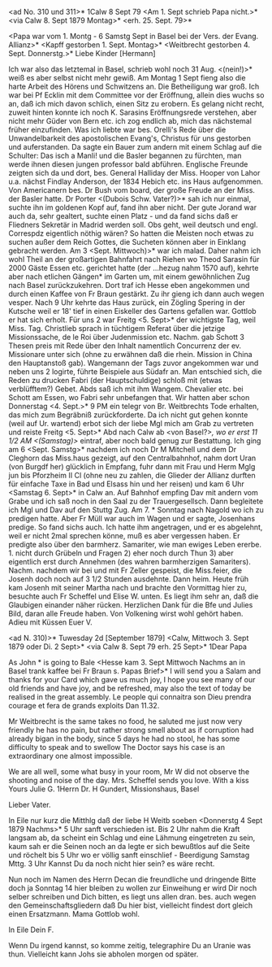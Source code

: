 <ad No. 310 und 311>* 1Calw 8 Sept 79
<Am 1. Sept schrieb Papa nicht.>* <via Calw 8. Sept 1879 Montag>*  <erh. 25. Sept. 79>*

<Papa war vom 1. Montg - 6 Samstg Sept in Basel bei der Vers. der Evang. Allianz>*
 <Kapff gestorben 1. Sept. Montag>*
 <Weitbrecht gestorben 4. Sept. Donnerstg.>*
Liebe Kinder [Hermann]

Ich war also das letztemal in Basel, schrieb wohl noch 31 Aug. <(nein!)>* weiß es aber selbst nicht mehr gewiß. Am Montag 1 Sept fieng also die harte Arbeit des Hörens und Schwitzens an. Die Betheiligung war groß. Ich war bei Pf Ecklin mit dem Committee vor der Eröffnung, allein dies wuchs so an, daß ich mich davon schlich, einen Sitz zu erobern. Es gelang nicht recht, zuweit hinten konnte ich noch K. Sarasins Eröffnungsrede verstehen, aber nicht mehr Güder von Bern etc. ich zog endlich ab, mich das nächstemal früher einzufinden. Was ich liebte war bes. Orelli's Rede über die Unwandelbarkeit des apostolischen Evang's, Christus für uns gestorben und auferstanden. Da sagte ein Bauer zum andern mit einem Schlag auf die Schulter: Das isch a Manli! und die Basler begannen zu fürchten, man werde ihnen diesen jungen professor bald abführen. Englische Freunde zeigten sich da und dort, bes. General Halliday der Miss. Hooper von Lahor u.a. nächst Findlay Anderson, der 1834 Hebich etc. ins Haus aufgenommen. Von Americanern bes. Dr Bush vom board, der große Freude an der Miss. der Basler hatte. Dr Porter <(Dubois Schw. Vater?)>* sah ich nur einmal, suchte ihn im goldenen Kopf auf, fand ihn aber nicht. Der gute Jorand war auch da, sehr gealtert, suchte einen Platz - und da fand sichs daß er Fliedners Sekretär in Madrid werden soll. Obs geht, weil deutsch und engl. Correspdz eigentlich nöthig wären? So hatten die Meisten noch etwas zu suchen außer dem Reich Gottes, die Sucheten können aber in Einklang gebracht werden. Am 3 <Sept. Mittwoch)>* war ich malad. Daher nahm ich wohl Theil an der großartigen Bahnfahrt nach Riehen wo Theod Sarasin für 2000 Gäste Essen etc. gerichtet hatte (der ...hezug nahm 1570 auf), kehrte aber nach etlichen Gängen* im Garten um, mit einem gewöhnlichen Zug nach Basel zurückzukehren. Dort traf ich Hesse eben angekommen und durch einen Kaffee von Fr Braun gestärkt. Zu ihr gieng ich dann auch wegen vesper. Nach 9 Uhr kehrte das Haus zurück, ein Zögling Spering in der Kutsche weil er 18' tief in einen Eiskeller des Gartens gefallen war. Gottlob er hat sich erholt. Für uns 2 war Freitg <5. Sept>* der wichtigste Tag, weil Miss. Tag. Christlieb sprach in tüchtigem Referat über die jetzige Missionssache, de le Roi über Judenmission etc. Nachm. gab Schott 3 Thesen preis mit Rede über den Inhalt namentlich Concurrenz der ev. Missionare unter sich (ohne zu erwähnen daß die rhein. Mission in China den Hauptanstoß gab). Wangemann der Tags zuvor angekommen war und neben uns 2 logirte, führte Beispiele aus Südafr an. Man entschied sich, die Reden zu drucken Fabri (der Hauptschuldige) schloß mit (etwas verblüfftem?) Gebet. Abds saß ich mit ihm Wangem. Chevalier etc. bei Schott am Essen, wo Fabri sehr unbefangen that. Wir hatten aber schon Donnerstag <4. Sept.>* 9 PM ein telegr von Br. Weitbrechts Tode erhalten, das mich zum Begräbniß zurückforderte. Da ich nicht gut gehen konnte (weil auf Ur. wartend) erbot sich der liebe Mgl mich am Grab zu vertreten und reiste Freitg <5. Sept>* Abd nach Calw ab <von Basel?>*, wo er erst 11 1/2 AM <(Samstag)>* eintraf, aber noch bald genug zur Bestattung. Ich ging am 6 <Sept. Samstg>* nachdem ich noch Dr M Mitchell und dem Dr Cleghorn das Miss.haus gezeigt, auf den Centralbahnhof, nahm dort Uran (von Burgdf her) glücklich in Empfang, fuhr dann mit Frau und Herm Mglg jun bis Pforzheim II Cl (ohne neu zu zahlen, die Glieder der Allianz durften für einfache Taxe in Bad und Elsass hin und her reisen) und kam 6 Uhr <Samstag 6. Sept>* in Calw an. Auf Bahnhof empfing Dav mit andern vom Grabe und ich saß noch in den Saal zu der Trauergesellsch. Dann begleitete ich Mgl und Dav auf den Stuttg Zug. Am 7. <Sept>* Sonntag nach Nagold wo ich zu predigen hatte. Aber Fr Müll war auch im Wagen und er sagte, Josenhans predige. So fand sichs auch. Ich hatte ihm angetragen, und er es abgelehnt, weil er nicht 2mal sprechen könne, muß es aber vergessen haben. Er predigte also über den barmherz. Samariter, wie man ewiges Leben ererbe. 1. nicht durch Grübeln und Fragen 2) eher noch durch Thun 3) aber eigentlich erst durch Annehmen (des wahren barmherzigen Samariters). Nachm. nachdem wir bei und mit Fr Zeller gespeist, die Miss.feier, die Josenh doch noch auf 3 1/2 Stunden ausdehnte. Dann heim. Heute früh kam Josenh mit seiner Martha nach und brachte den Vormittag hier zu, besuchte auch Fr Scheffel und Elise W. unten. Es liegt ihm sehr an, daß die Glaubigen einander näher rücken. Herzlichen Dank für die Bfe und Julies Bild, daran alle Freude haben. Von Volkening wirst wohl gehört haben. Adieu mit Küssen
 Euer V.



<ad N. 310)>* Tuwesday 2d [September 1879]
 <Calw, Mittwoch 3. Sept 1879 oder Di. 2 Sept>*
 <via Calw 8. Sept 79 erh. 25 Sept>*
1Dear Papa

As John <Hesse>* is going to Bale <Hesse kam 3. Sept Mittwoch Nachms an in Basel trank kaffee bei Fr Braun s. Papas Brief>* I will send you a Salam and thanks for your Card which gave us much joy, I hope you see many of our old friends and have joy, and be refreshed, may also the text of today be realised in the great assembly. Le people qui connaitra son Dieu prendra courage et fera de grands exploits Dan 11.32.

Mr Weitbrecht is the same takes no food, he saluted me just now very friendly he has no pain, but rather strong smell about as if corruption had already bigan in the body, since 5 days he had no stool, he has some difficulty to speak and to swellow The Doctor says his case is an extraordinary one almost impossible.

We are all well, some what busy in your room, Mr W did not observe the shooting and noise of the day. Mrs. Scheffel sends you love. 
With a kiss Yours Julie G.
1Herrn Dr. H Gundert, Missionshaus, Basel

Lieber Vater.

In Eile nur kurz die Mitthlg daß der liebe H Weitb soeben <Donnerstg 4 Sept 1879 Nachms>* 5 Uhr sanft verschieden ist. Bis 2 Uhr nahm die Kraft langsam ab, da scheint ein Schlag und eine Lähmung eingetreten zu sein, kaum sah er die Seinen noch an da legte er sich bewußtlos auf die Seite und röchelt bis 5 Uhr wo er völlig sanft einschlief - Beerdigung Samstag Mttg. 3 Uhr Kannst Du da noch nicht hier sein? es wäre recht.

Nun noch im Namen des Herrn Decan die freundliche und dringende Bitte doch ja Sonntag 14 hier bleiben zu wollen zur Einweihung er wird Dir noch selber schreiben und Dich bitten, es liegt uns allen dran. bes. auch wegen den Gemeinschaftsgliedern daß Du hier bist, vielleicht findest dort gleich einen Ersatzmann. Mama Gottlob wohl.

 In Eile Dein F.

Wenn Du irgend kannst, so komme zeitig, telegraphire Du an Uranie was thun. Vielleicht kann Johs sie abholen morgen od später.
